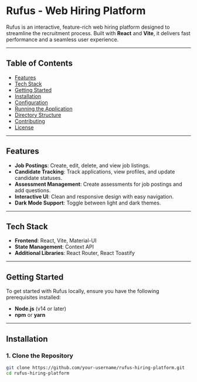 # **Rufus - Web Hiring Platform**

Rufus is an interactive, feature-rich web hiring platform designed to streamline the recruitment process. Built with **React** and **Vite**, it delivers fast performance and a seamless user experience.

---

## **Table of Contents**
- [Features](#features)
- [Tech Stack](#tech-stack)
- [Getting Started](#getting-started)
- [Installation](#installation)
- [Configuration](#configuration)
- [Running the Application](#running-the-application)
- [Directory Structure](#directory-structure)
- [Contributing](#contributing)
- [License](#license)

---

## **Features**
- **Job Postings**: Create, edit, delete, and view job listings.
- **Candidate Tracking**: Track applications, view profiles, and update candidate statuses.
- **Assessment Management**: Create assessments for job postings and add questions.
- **Interactive UI**: Clean and responsive design with easy navigation.
- **Dark Mode Support**: Toggle between light and dark themes.

---

## **Tech Stack**
- **Frontend**: React, Vite, Material-UI
- **State Management**: Context API
- **Additional Libraries**: React Router, React Toastify

---

## **Getting Started**

To get started with Rufus locally, ensure you have the following prerequisites installed:

- **Node.js** (v14 or later)
- **npm** or **yarn**

---

## **Installation**

### **1. Clone the Repository**
```bash
git clone https://github.com/your-username/rufus-hiring-platform.git
cd rufus-hiring-platform
